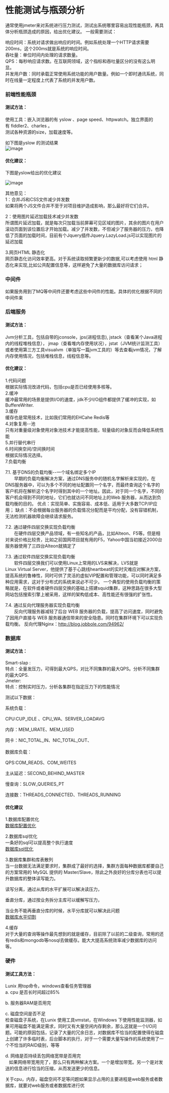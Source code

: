 # 性能测试与瓶颈分析
通常使用jmeter来对系统进行压力测试，测试出系统哪里容易出现性能瓶颈，再具体分析瓶颈造成的原因，给出优化建议。
一般需要测试：  

响应时间：系统对请求做出响应的时间。例如系统处理一个HTTP请求需要200ms，这个200ms就是系统的响应时间。              
吞吐量：单位时间内处理的请求数量。      
QPS：每秒响应请求数。在互联网领域，这个指标和吞吐量区分的没有这么明显。             
并发用户数：同时承载正常使用系统功能的用户数量。例如一个即时通讯系统，同时在线量一定程度上代表了系统的并发用户数。                 

### 前端性能瓶颈
#### 测试方法：
使用工具：嵌入浏览器的有 yslow 、page speed、httpwatch。独立界面的有 fiddler2、charles 。				
测试各种资源的size，加载速度等。

如下图是yslow 的测试结果	                        	
![image](https://github.com/miozeng/Review/blob/master/%E6%80%A7%E8%83%BD%E8%B0%83%E4%BC%98/yslowtest.png)

#### 优化建议：	
下图是yslow给出的优化建议	  

![image](https://github.com/miozeng/Review/blob/master/%E6%80%A7%E8%83%BD%E8%B0%83%E4%BC%98/yslowadvice.png)
                 
其他意见：                   
1：合并JS和CSS文件减少并发数             		
如果将两个JS文件合并不至于对项目维护造成影响，那么最好将它们合并。                 		

2：使用图片延迟加载技术减少并发数	             	
所谓图片延迟加载，就是每次只加载当前屏幕可见区域的图片，其余的图片在用户滚动页面到该位置后才开始加载。减少了并发数，不但减少了服务器的压力，也降低了页面的加载时间，目前有个Jquery插件Jquery.LazyLoad.js可以实现图片的延迟加载              
		
3.网页HTML 静态化	              			
网页静态化访问效率更高。对于系统读取频繁更新少的数据,可以考虑使用 html 静态化来实现,比如公共配置信息等，这样避免了大量的数据库访问请求；                 
			
### 中间件
如果服务用到了MQ等中间件还要考虑这些中间件的性能。具体的优化根据不同的中间件来			

### 后端服务		
#### 测试方法：						
Jvm分析工具，包括自带的jconsole，jps(进程信息), jstack（查看某个Java进程内的线程堆栈信息）， jmap（查看堆内存使用状况），jstat（JVM统计监测工具）或者使用第三方工具visualvm（单独写一篇jvm工具的）等去查看jvm情况，了解内存使用情况，包括堆栈信息，线程信息等。
		
#### 优化建议：		
1.代码问题	             		
根据实际情况改进代码，包括cpu是否已经使用多核等。               
2.缓冲               
缓冲最常用的场景是提供I/O的速度，jdk不少I/O组件都提供了缓冲的实现，如BuffereWriter.           
3.缓存             
缓存也是常用技术，比如我们常用的EHCahe  Redis等         
4.对象复用--池         
只有对重量级对象使用对象池技术才能提高性能，轻量级的对象反而会降低系统性能           
5.并行替代串行         
6.时间换空间/空间换时间               
根据实际情况选择。                 
7.负载均衡	                        

7.1. 基于DNS的负载均衡--一个域名绑定多个IP		
　　早期的负载均衡解决方案，通过DNS服务中的随机名字解析来实现的，在DNS服务器中，可以为多个不同的地址配置同一个名字，而最终查询这个名字的客户机将在解析这个名字时得到其中的一个地址。因此，对于同一个名字，不同的客户机会得到不同的地址，它们也就访问不同地址上的Web 服务器，从而达到负载均衡的目的。
优点：实现简单、实施容易、成本低、适用于大多数TCP/IP应用；
缺点：不会根据每台服务器的负载情况分配而是平均分配，没有容错机制，无法检测机器故障会继续请求服务。

7.2. 通过硬件四层交换实现负载均衡							
　　在硬件四层交换产品领域，有一些知名的产品，比如Alteon、F5等。但是相对来说价格比较贵，比如之前国网项目就有用的F5，Yahoo中国当初接近2000台服务器使用了三四台Alteon就搞定了
					
7.3. 通过软件四层交换实现负载均衡			
　　软件四层交换我们可以使用Linux上常用的LVS来解决，LVS就是Linux Virtual Server，他提供了基于心跳线heartbeat的实时灾难应对解决方案，提高系统的鲁棒性，同时可供了灵活的虚拟VIP配置和管理功能，可以同时满足多种应用需求，这对于分布式的系统来说必不可少。
一个典型的使用负载均衡的策略就是，在软件或者硬件四层交换的基础上搭建squid集群，这种思路在很多大型网站包括搜索引擎上被采用，这样的架构低成本、高性能还有很强的扩张性。
		
7.4. 通过反向代理服务器实现负载均衡											
　　反向代理服务器减轻了后台 WEB 服务器的负载，提高了访问速度，同时避免了因用户直接与 WEB 服务器通信带来的安全隐患。同时在集群环境下可以实现负载均衡。
反向代理Nginx：http://blog.jobbole.com/94962/					


### 数据库
#### 测试方法：
Smart-slap :              	                 			
特点：全量发压力，可得到最大QPS，对比不同集群的最大QPS。分析不同集群的最大QPS.	           							
Jmeter:	                  		
特点：控制实时压力，分析各集群在指定压力下的性能情况                  	    		

测试以下数据：

系统负载：                 	    
 
CPU:CUP_IDLE 、CPU_WA、SERVER_LOADAVG  

内存：MEM_URATE、MEM_USED	       

网卡：NIC_TOTAL_IN、NIC_TOTAL_OUT、	                                            		
                           
数据库负载：	  

QPS:COM_READS、COM_WEITES  

主从延迟：SECOND_BEHIND_MASTER  

慢查询：SLOW_QUERIES_PT 

连接数：THREADS_CONNECTED、THREADS_RUNNING   


#### 优化建议	
1.数据库配置优化             		
[数据库配置优化](https://github.com/miozeng/Review/blob/master/%E5%A4%A7%E6%95%B0%E6%8D%AE%E4%B8%8E%E9%AB%98%E5%B9%B6%E5%8F%91%E4%B8%8Emysql%E6%80%A7%E8%83%BD%E8%B0%83%E4%BC%98/MYSQL%E6%95%B0%E6%8D%AE%E5%BA%93%E4%BC%98%E5%8C%96.md)


2.数据库sql优化              		
一条好的sql可以提高整个执行速度                   		
[数据库sql优化](https://github.com/miozeng/Review/blob/master/%E5%A4%A7%E6%95%B0%E6%8D%AE%E4%B8%8E%E9%AB%98%E5%B9%B6%E5%8F%91%E4%B8%8Emysql%E6%80%A7%E8%83%BD%E8%B0%83%E4%BC%98/sql%E4%BC%98%E5%8C%96.md)

3.数据库集群和库表散列 				          
当一台数据无法满足要求时，集群成了最好的选择，集群方面每种数据库都要自己的方案常用的 MySQL 提供的 Master/Slave，除此之外良好的分库分表也可以提升数据库的整体读写能力。

读写分离，通过从库的水平扩展可以解决读压力，			

垂直分库，通过按业务拆分主库可以缓解写压力，	

当业务不能再垂直分库的时候，水平分库就可以解决此问题	            				
[数据库水平切割](https://github.com/miozeng/Review/blob/master/%E5%A4%A7%E6%95%B0%E6%8D%AE%E4%B8%8E%E9%AB%98%E5%B9%B6%E5%8F%91%E4%B8%8Emysql%E6%80%A7%E8%83%BD%E8%B0%83%E4%BC%98/%E6%95%B0%E6%8D%AE%E5%BA%93%E6%B0%B4%E5%B9%B3%E5%88%87%E5%89%B2.md)

4.缓存	 
对于大量的查询等操作最先想到的就是缓存，目前除了以前的二级查询，常用的还有redis和mongodb等nosql去做缓存。能大大提高系统效率减少数据库的访问等。           


### 硬件
#### 测试工具方法：
Lunix 用top命令，windows查看任务管理器			
a. cpu 是否长时间超过85%

b. 服务器RAM是否用完	

c. 磁盘空间是否不足						
检查磁盘子系统，在Lunix 使用工具vmstat，在Windows 下使用性能监测器，如果可用磁盘不能满足需求，同时又有大量空闲内存剩余，那么这就是一个I/O问题。可能的原因包括，记录了大量的冗余日志，对数据库不恰当的配置使得在磁盘上创建了许多临时表，后台脚本的执行，对于一个需要大量写操作的系统使用了一个不恰当的RAID级别，等等
					
d. 网络是否持续丢包网络宽带是否用完				
   如果网络带宽用完了，那么只有两种解决方案。一个是增加带宽。另一个是对发送的信息进行恰当的压缩，从而发送更少的信息。								

关于cpu，内存，磁盘空间不足等问题如果显示占用的主要进程是web服务或者数据库，就要对web服务或者数据库进行优			







 

